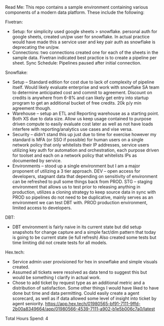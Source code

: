 Read Me:
This repo contains a sample environment containing various components of a modern data platform.  These include the following:

Fivetran:
- Setup: for simplicity used google sheets > snowflake.  personal auth for google sheets, created un/pw user for snowflake.  In actual practice would have made this a service user and key pair auth as snowflake is deprecating the un/pw.
- Connections: two connections created one for each of the sheets in the sample data.  Fivetran indicated best practice is to create a pipeline per sheet.
Sync Schedule: Pipelines paused after initial connection.


Snowflake:
-	Setup – Standard edition for cost due to lack of complexity of pipeline itself.  Would likely evaluate enterprise and work with snowflake SA team to determine anticipated cost and commit to agreement.  Discount on credits is anywhere from 6-8% and can likely get entry into startup program to get an additional bucket of free credits.  20k p/y min agreement though.
-	Warehouse – setup an ETL and Reporting warehouse as a starting point.  Both XS due to data size.  Allow us keep usage contained to purpose driven compute to easily evaluate cost later as well as not have loads interfere with reporting/analytics use cases and vise versa.
-	Security – didn’t stand this up just due to time for exercise however my standard is MFA (or SSO if possible) for human users on a single network policy that only whitelists their IP addresses, service users utilizing key auth for automation and orchestration, each purpose driven for toolset and each on a network policy that whitelists IPs as documented by service.
-	Environments – stood up a single environment but I am a major proponent of utilizing a 3 tier approach. DEV – open access for developers, stagnant data that depending on sensitivity of environment can be refreshed to pull some things back from PROD.  STG – staging environment that allows us to test prior to releasing anything in production, utilizes a cloning strategy to keep source data in sync with PROD so pipelines do not need to be duplicative, mainly serves as an environment we can test DBT with.  PROD production environment, limited access to developers.

DBT:
- DBT environment is fairly naive in its current state but did setup snapshots for change capture and a simple fact/dim pattern that today is going to be current state (ie full refresh)  Also created some tests but time limiting did not create tests for all models.

Hex.tech:
- Service admin user provisioned for hex in snowflake and simple visuals created.
- Assumed all tickets were resolved as data tend to suggest this but would be something I clarify in actual work.
- Chose to add ticket by request type as an additional metric and a distribution of satisfaction.  Some other things I would have liked to have done but time and data permitting.  Could easily create a agent scorecard, as well as if data allowed some level of insight into ticket by agent seniority.
https://app.hex.tech/01980565-bf91-7111-9ffd-2b00a8349664/app/01980566-4539-7111-a902-b1e5b006c7a0/latest

Total Hours Spend: 4
